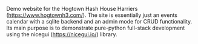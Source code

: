 Demo website for the Hogtown Hash House Harriers (https://www.hogtownh3.com/). The site is essentially just an events calendar with a sqlite backend and an admin mode for CRUD functionality. Its main purpose is to demonstrate pure-python full-stack development using the nicegui (https://nicegui.io/) library.
